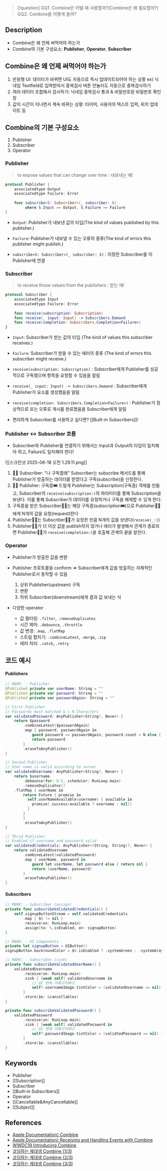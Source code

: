 >[!question]
>GQ1. Combine은 어떨 때 사용할까?(Combine은 왜 필요할까?)
>GQ2. Combine을 어떻게 쓸까?

## Description
- Combine은 왜 언제 써먹어야 하는가
- Combine의 기본 구성요소: **Publisher**, **Operator**, **Subscriber**

## Combine은 왜 언제 써먹어야 하는가
1. 반응형 UI: 데이터가 바뀌면 UI도 자동으로 즉시 업데이트되어야 하는 상황
	ex) 닉네임 Textfield로 입력받아서 중복검사 버튼 안눌러도 자동으로 중복검사하기
2. 여러 데이터 조합해서 검사하기: 닉네임 중복검사 통과 & 비밀번호랑 비밀번호 확인창
3. 값이 시간이 지나면서 계속 바뀌는 상황: 타이머, 사용자의 텍스트 입력, 위치 업데이트 등

## Combine의 기본 구성요소

1. Publisher
2. Subscriber
3. Operator
        
### Publisher

> to expose values that can change over time
> : 내보내는 애!

```swift
protocol Publisher {
	associatedtype Output
	associatedtype Failure: Error
	 
	func subscribe<S: Subscriber>(_ subscriber: S)
		 where S.Input == Output, S.Failure == Failure
}
```

- `Output`: Publisher가 내보낸 값의 타입(The kind of values published by this publisher.)
- `Failure`: Publisher가 내보낼 수 있는 오류의 종류(The kind of errors this publisher might publish.)

- `subscribe<S: Subscriber>(_ subscriber: S)`
  : 지정한 Subscriber를 이 Publisher에 연결

### Subscriber

> to receive those values from the publishers
> : 받는 애!

```swift
protocol Subscriber {
	associatedtype Input
	associatedtype Failure: Error
	
	func receive(subscription: Subscription)
	func receive(_ input: Input) -> Subscribers.Demand
	func receive(completion: Subscribers.Completion<Failure>)
}
````

- `Input`: Subscriber가 받는 값의 타입
  (The kind of values this subscriber receives.)
- `Failure`: Subscriber가 받을 수 있는 에러의 종류
  (The kind of errors this subscriber might receive.)

- `receive(subscription: Subscription)`
  : Subscriber에게 Publisher를 성공적으로 구독했으며 항목을 요청할 수 있음을 알림
- `receive(_ input: Input) -> Subscribers.Demand`
  : Subscriber에게 Publisher가 요소를 생성했음을 알림
- `receive(completion: Subscribers.Completion<Failure>)`
  : Publisher가 정상적으로 또는 오류로 게시를 완료했음을 Subscriber에게 알림

- 편리하게 Subscriber를 사용하고 싶다면? [[Built-in Subscribers]]!

### Publisher ↔ Subscriber 흐름
- Subscriber와 Publisher를 연결하기 위해서는 Input과 Output의 타입이 일치해야 하고, Failure도 일치해야 한다!

![[스크린샷 2025-06-18 오전 1.29.11.png]]
1. 🙋🏻 Subscriber: "나 구독할래"
	Subscriber는 subscribe 메서드를 통해 Publisher가 방출하는 데이터를 받겠다고 구독(subscribe)을 신청한다.
2. 🙆🏼 Publisher: 구독증🎟️ 드릴게
	Publisher는 Subscription(구독증) 객체를 만들고, Subscriber의 `receive(subscription:)`의 파라미터를 통해 Subscription을 보낸다. 이를 통해 Subscriber가 데이터를 요청하거나 구독을 해제할 수 있게 한다.
3. 구독증을 받은 Subscriber🙋🏻는 해당 구독증(subscription🎟️)으로 Publisher🙆🏼에게 N개의 값을 요청(request)한다
4. Publisher🙆🏼는 Subscriber🙋🏻가 요청한 만큼 N개의 값을 보낸다(`receive(_:)`)
5. Publisher🙆🏼가 더 이상 값을 publish하지 않거나 에러가 발생해서 관계가 종료되면 Publisher🙆🏼가 `receive(completion:)`을 호출해 관계의 끝을 알린다.

### Operator
- Publisher가 방출한 값을 변환
- Publisher 프로토콜을 conform
	⇒ Subscriber에게 값을 방출하는 자체적인 Publisher로서 동작할 수 있음
	1. 상위 Publisher(upstream) 구독
	2. 변환
	3. 하위 Subscriber(downstream)에게 결과 값 보내는 식
	
- 다양한 operator
	- 값 필터링: `.filter`, `.removeDuplicates`
	- 시간 제어: `.debounce`, `.throttle`
	- 값 변경: `.map`, `.flatMap`
	- 스트림 합치기: `.combineLatest`, `.merge`, `.zip`
	- 에러 처리: `.catch`, `.retry`


## 코드 예시

#### Publishers
```swift
// MARK: - Publisher
@Published private var userName: String = ""
@Published private var password: String = ""
@Published private var passwordAgain: String = ""

// First Publisher
// Passwords must matched & > N Characters
var validatedPassword: AnyPublisher<String?, Never> {
    return $password
        .combineLatest($passwordAgain)
        .map { password, passwordAgain in
            guard password == passwordAgain, password.count > N else { return nil }
            return password
        }
        .eraseToAnyPublisher()
}

// Second Publisher
// User name is valid according to server
var validatedUsername: AnyPublisher<String?, Never> {
	return $username
		.debounce(for: 0.5, scheduler: RunLoop.main)
		.removeDuplicates()
    .flatMap { userName in
	    return Future { promise in
	      self.userNameAvailable(username) { available in
	        promise(.success(available ? username : nil))
	      }
	    }
		}
		.eraseToAnyPublisher()
}

// Thrid Publisher
// Enabled if username and password valid
var validatedCredentials: AnyPublisher<(String, String)?, Never> {
	return validatedUsername
		.combineLatest(validatedPassword)
		.map { userName, password in
			guard let userName, let password else { return nil }
			return (userName, password)
		}
		.eraseToAnyPublisher()
}
```

#### Subscribers
```swift
// MARK: - Subscriber (assign)
private func subscribeValidatedCredentials() {
	self.signupButtonStream = self.validatedCredentials
		.map { $0 != nil }
		.receive(on: RunLoop.main)
		.assign(to: \.isEnabled, on: signupButton)
}

// MARK: - UI Components
private let signupButton = UIButton()
signupButton.backroundColor = $0.isEnabled ? .systemGreen : .systemGray

// MARK: - Subscriber (sink)
private func subscribeValidatedUserName() {
	validatedUsername
		.receive(on: RunLoop.main)
		.sink { [weak self] validatedUsername in
			// UI 변화 어쩌구저쩌구
			self?.usernameImage.tintColor = (validatedUsername == nil) ? .systemRed : .systemGreen
		}
		.store(in: &cancellables)
}

private func subscribeValidatedPassword() {
	validatedPassword
		.receive(on: RunLoop.main)
		.sink { [weak self] validatedPassword in
			// UI 변화 어쩌구저쩌구
			self?.passwordImage.tintColor = (validtedPassword == nil) ? .systemRed : .systemGreen
		}
		.store(in: &cancellables)
}
```

## Keywords
- Publisher
- [[Subscription]]
- Subscriber
- [[Built-in Subscribers]]
- Operator
- [[Cancellable&AnyCancellable]]
- [[Subject]]

## References
- [Apple Documentation) Combine](https://developer.apple.com/documentation/combine)
- [Apple Documentation) Receiving and Handling Events with Combine](https://developer.apple.com/documentation/combine/receiving-and-handling-events-with-combine)
- [WWDC19 Introducing Combine](https://developer.apple.com/videos/play/wwdc2019/722)
- [코딩하는 체대생 Combine (1/3)](https://mini-min-dev.tistory.com/288)
- [코딩하는 체대생 Combine (2/3)](https://mini-min-dev.tistory.com/289)
- [코딩하는 체대생 Combine (3/3)](https://mini-min-dev.tistory.com/290)